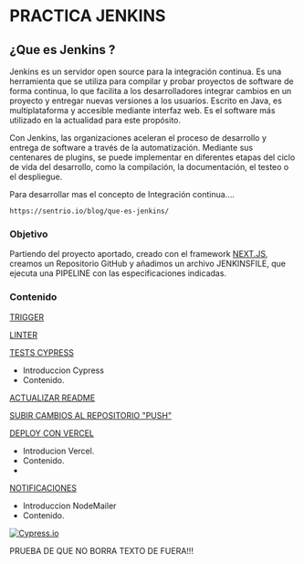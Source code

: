 # PRACTICA JENKINS
## ¿Que es Jenkins ?

Jenkins es un servidor open source para la integración continua. Es una herramienta que se utiliza para compilar y probar proyectos de software de forma continua, lo que facilita a los desarrolladores integrar cambios en un proyecto y entregar nuevas versiones a los usuarios. Escrito en Java, es multiplataforma y accesible mediante interfaz web. Es el software más utilizado en la actualidad para este propósito.

Con Jenkins, las organizaciones aceleran el proceso de desarrollo y entrega de software a través de la automatización. Mediante sus centenares de plugins, se puede implementar en diferentes etapas del ciclo de vida del desarrollo, como la compilación, la documentación, el testeo o el despliegue.

Para desarrollar mas el concepto de Integración continua....  

```
https://sentrio.io/blog/que-es-jenkins/
```


### Objetivo

Partiendo del proyecto aportado, creado con el framework [NEXT.JS](https://github.com/dawEstacio/nextjs-blog-practica), creamos un Repositorio GitHub y añadimos un archivo JENKINSFILE, que ejecuta una PIPELINE con las especificaciones indicadas.


### Contenido

 [TRIGGER](#item1)
 
 [LINTER](#item2)
 
 [TESTS CYPRESS](#item3)
  - Introduccion Cypress
  - Contenido.

 [ACTUALIZAR README](#item4)
 
 [SUBIR CAMBIOS AL REPOSITORIO "PUSH"](#item5)
 
 [DEPLOY CON VERCEL](#item6)
  - Introducion Vercel.
  - Contenido.
  - 
 [NOTIFICACIONES](#item7)
  - Introduccion NodeMailer
  - Contenido.


<!---Start place for the badge -->

[![Cypress.io](https://img.shields.io/badge/tested%20with-Cypress-04C38E.svg)](https://www.cypress.io/)

<!---End place for the badge -->


PRUEBA DE QUE NO BORRA TEXTO DE FUERA!!!
<a name="item1"></a>
<a name="item2"></a>
<a name="item3"></a>
<a name="item4"></a>
<a name="item5"></a>
<a name="item6"></a>
<a name="item7"></a>
